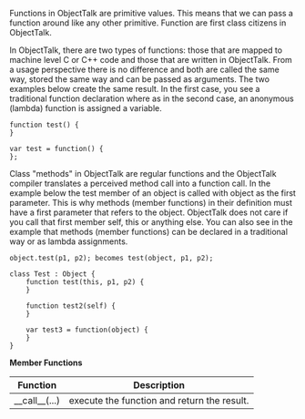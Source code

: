 Functions in ObjectTalk are primitive values. This means that we can pass
a function around like any other primitive. Function are first class
citizens in ObjectTalk.

In ObjectTalk, there are two types of functions: those that are mapped to
machine level C or C++ code and those that are written in ObjectTalk.
From a usage perspective there is no difference and both are called the
same way, stored the same way and can be passed as arguments. The two
examples below create the same result. In the first case, you see  a
traditional function declaration where as in the second case, an anonymous
(lambda) function is assigned a variable.

	function test() {
	}

	var test = function() {
	};

Class "methods" in ObjectTalk are regular functions and the ObjectTalk
compiler translates a perceived method call into a function call. In the
example below the test member of an object is called with object as
the first parameter. This is why methods (member functions) in their
definition must have a first parameter that refers to the object.
ObjectTalk does not care if you call that first member self, this or
anything else. You can also see in the example that methods (member
functions) can be declared in a traditional way or as lambda assignments.

	object.test(p1, p2); becomes test(object, p1, p2);

	class Test : Object {
		function test(this, p1, p2) {
		}

		function test2(self) {
		}

		var test3 = function(object) {
		}
	}

**Member Functions**

| Function | Description |
| ------ | ----------- |
| \_\_call__(...) | execute the function and return the result. |
